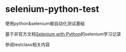 # selenium-python-test

使用python&amp;selenium做自动化测试基础

基于非官方文档[Selenium with Python](http://selenium-python.readthedocs.io/index.html)的selenium学习记录

参阅testclass相关内容